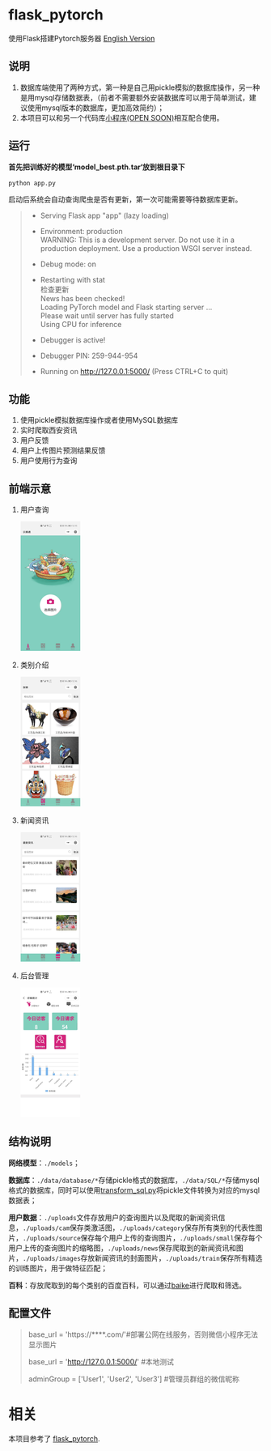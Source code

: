 # flask_pytorch
使用Flask搭建Pytorch服务器                                                               [English Version](./README.md)

## 说明
1. 数据库端使用了两种方式，第一种是自己用pickle模拟的数据库操作，另一种是用mysql存储数据表，（前者不需要额外安装数据库可以用于简单测试，建议使用mysql版本的数据库，更加高效简约）；
2. 本项目可以和另一个代码库[小程序(OPEN SOON)](./)相互配合使用。

## 运行
**首先把训练好的模型‘model_best.pth.tar‘放到根目录下**
```sh
python app.py
```
启动后系统会自动查询爬虫是否有更新，第一次可能需要等待数据库更新。
> * Serving Flask app "app" (lazy loading) 
> 
> * Environment: production                                                                                                 
> WARNING: This is a development server. Do not use it in a production deployment.                          Use a production WSGI server instead.                                                                                 
> * Debug mode: on                                                                                                        
> * Restarting with stat                                                                                                 
> 检查更新                                                                                                                
> News has been checked!                                                                                                  
> Loading PyTorch model and Flask starting server ...                                                                     
> Please wait until server has fully started                                                                              
> Using CPU for inference                                                                                                  
> * Debugger is active!                                                                                                   
> * Debugger PIN: 259-944-954                                                                                             
> * Running on http://127.0.0.1:5000/ (Press CTRL+C to quit)

## 功能

1. 使用pickle模拟数据库操作或者使用MySQL数据库
2. 实时爬取西安资讯
3.  用户反馈
4.  用户上传图片预测结果反馈
5. 用户使用行为查询

## 前端示意

1. 用户查询

   <img src="./assets/search.jpg" alt="search" style="zoom: 25%;" />

2. 类别介绍

   <img src="./assets/category.jpg" alt="search" style="zoom: 25%;" />

3. 新闻资讯

   <img src="./assets/news.jpg" alt="search" style="zoom: 25%;" />

4. 后台管理

   <img src="./assets/admin.jpg" alt="search" style="zoom: 25%;" />

## 结构说明

 **网络模型**：`./models`；

**数据库**：`./data/database/*`存储pickle格式的数据库，`./data/SQL/*`存储mysql格式的数据库，同时可以使用[transform_sql.py](./data/database/transform_sql.py)将pickle文件转换为对应的mysql数据表；

**用户数据**：`./uploads`文件存放用户的查询图片以及爬取的新闻资讯信息，`./uploads/cam`保存类激活图，`./uploads/category`保存所有类别的代表性图片，`./uploads/source`保存每个用户上传的查询图片，`./uploads/small`保存每个用户上传的查询图片的缩略图，`./uploads/news`保存爬取到的新闻资讯和图片，`./uploads/images`存放新闻资讯的封面图片，`./uploads/train`保存所有精选的训练图片，用于做特征匹配；

**百科**：存放爬取到的每个类别的百度百科，可以通过[baike](./util/baike.py)进行爬取和筛选。

## 配置文件
>base_url = 'https://****.com/'#部署公网在线服务，否则微信小程序无法显示图片
>
>base_url = 'http://127.0.0.1:5000/' #本地测试
>
>adminGroup = ['User1', 'User2', 'User3'] #管理员群组的微信昵称
# 相关
本项目参考了 [flask_pytorch](https://github.com/WenmuZhou/flask_pytorch).